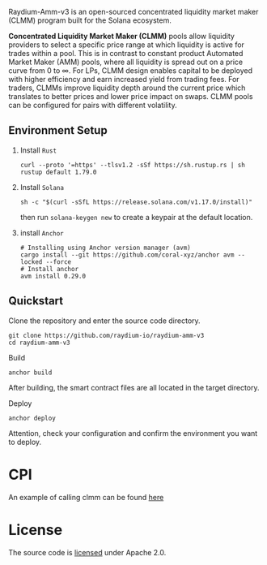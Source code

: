 Raydium-Amm-v3 is an open-sourced concentrated liquidity market maker (CLMM) program built for the Solana ecosystem.

**Concentrated Liquidity Market Maker (CLMM)** pools allow liquidity providers to select a specific price range at which liquidity is active for trades within a pool. This is in contrast to constant product Automated Market Maker (AMM) pools, where all liquidity is spread out on a price curve from 0 to ∞. For LPs, CLMM design enables capital to be deployed with higher efficiency and earn increased yield from trading fees. For traders, CLMMs improve liquidity depth around the current price which translates to better prices and lower price impact on swaps. CLMM pools can be configured for pairs with different volatility.

## Environment Setup
1. Install `Rust`

   ```shell
   curl --proto '=https' --tlsv1.2 -sSf https://sh.rustup.rs | sh
   rustup default 1.79.0
   ```

2. Install `Solana `

   ```shell
   sh -c "$(curl -sSfL https://release.solana.com/v1.17.0/install)"
   ```

   then run `solana-keygen new` to create a keypair at the default location.

3. install `Anchor`

   ```shell
   # Installing using Anchor version manager (avm) 
   cargo install --git https://github.com/coral-xyz/anchor avm --locked --force
   # Install anchor
   avm install 0.29.0
   ```

## Quickstart

Clone the repository and enter the source code directory.
```
git clone https://github.com/raydium-io/raydium-amm-v3
cd raydium-amm-v3
```

Build
```
anchor build
```
After building, the smart contract files are all located in the target directory.

Deploy
```
anchor deploy
```
Attention, check your configuration and confirm the environment you want to deploy.

# CPI

An example of calling clmm can be found [here](https://github.com/raydium-io/raydium-cpi-example/tree/master/clmm-cpi)

# License
The source code is [licensed](https://github.com/raydium-io/raydium-clmm/blob/master/LICENSE) under Apache 2.0.